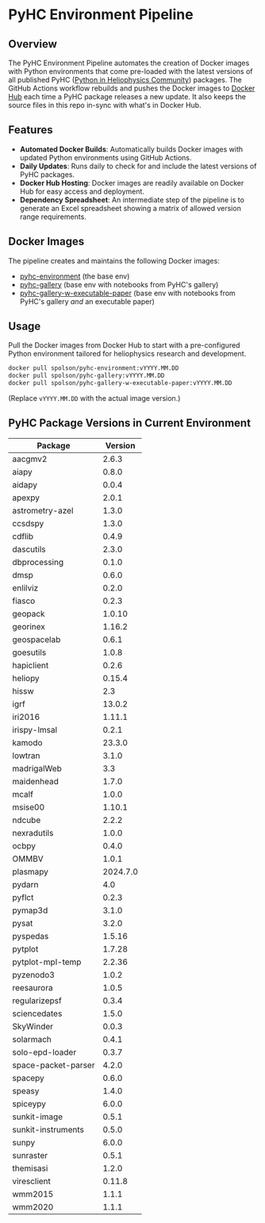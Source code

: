 # PyHC Environment Pipeline

## Overview
The PyHC Environment Pipeline automates the creation of Docker images with Python environments that come pre-loaded with the latest versions of all published PyHC ([Python in Heliophysics Community](https://pyhc.org/projects)) packages. The GitHub Actions workflow rebuilds and pushes the Docker images to [Docker Hub](https://hub.docker.com/u/spolson) each time a PyHC package releases a new update. It also keeps the source files in this repo in-sync with what's in Docker Hub.  

## Features
- **Automated Docker Builds**: Automatically builds Docker images with updated Python environments using GitHub Actions.
- **Daily Updates**: Runs daily to check for and include the latest versions of PyHC packages.
- **Docker Hub Hosting**: Docker images are readily available on Docker Hub for easy access and deployment.
- **Dependency Spreadsheet**: An intermediate step of the pipeline is to generate an Excel spreadsheet showing a matrix of allowed version range requirements.

## Docker Images
The pipeline creates and maintains the following Docker images:
- [pyhc-environment](https://hub.docker.com/r/spolson/pyhc-environment) (the base env)
- [pyhc-gallery](https://hub.docker.com/r/spolson/pyhc-gallery) (base env with notebooks from PyHC's gallery)
- [pyhc-gallery-w-executable-paper](https://hub.docker.com/r/spolson/pyhc-gallery-w-executable-paper) (base env with notebooks from PyHC's gallery _and_ an executable paper)

## Usage
Pull the Docker images from Docker Hub to start with a pre-configured Python environment tailored for heliophysics research and development.

```bash
docker pull spolson/pyhc-environment:vYYYY.MM.DD
docker pull spolson/pyhc-gallery:vYYYY.MM.DD
docker pull spolson/pyhc-gallery-w-executable-paper:vYYYY.MM.DD
```
(Replace `vYYYY.MM.DD` with the actual image version.)

## PyHC Package Versions in Current Environment
Package | Version
---|---
aacgmv2 | 2.6.3
aiapy | 0.8.0
aidapy | 0.0.4
apexpy | 2.0.1
astrometry-azel | 1.3.0
ccsdspy | 1.3.0
cdflib | 0.4.9
dascutils | 2.3.0
dbprocessing | 0.1.0
dmsp | 0.6.0
enlilviz | 0.2.0
fiasco | 0.2.3
geopack | 1.0.10
georinex | 1.16.2
geospacelab | 0.6.1
goesutils | 1.0.8
hapiclient | 0.2.6
heliopy | 0.15.4
hissw | 2.3
igrf | 13.0.2
iri2016 | 1.11.1
irispy-lmsal | 0.2.1
kamodo | 23.3.0
lowtran | 3.1.0
madrigalWeb | 3.3
maidenhead | 1.7.0
mcalf | 1.0.0
msise00 | 1.10.1
ndcube | 2.2.2
nexradutils | 1.0.0
ocbpy | 0.4.0
OMMBV | 1.0.1
plasmapy | 2024.7.0
pydarn | 4.0
pyflct | 0.2.3
pymap3d | 3.1.0
pysat | 3.2.0
pyspedas | 1.5.16
pytplot | 1.7.28
pytplot-mpl-temp | 2.2.36
pyzenodo3 | 1.0.2
reesaurora | 1.0.5
regularizepsf | 0.3.4
sciencedates | 1.5.0
SkyWinder | 0.0.3
solarmach | 0.4.1
solo-epd-loader | 0.3.7
space-packet-parser | 4.2.0
spacepy | 0.6.0
speasy | 1.4.0
spiceypy | 6.0.0
sunkit-image | 0.5.1
sunkit-instruments | 0.5.0
sunpy | 6.0.0
sunraster | 0.5.1
themisasi | 1.2.0
viresclient | 0.11.8
wmm2015 | 1.1.1
wmm2020 | 1.1.1

